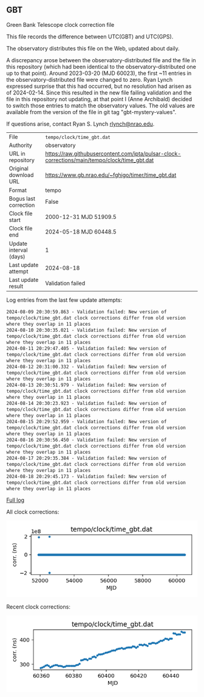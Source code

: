 
## GBT

Green Bank Telescope clock correction file

This file records the difference between UTC(GBT) and UTC(GPS).

The observatory distributes this file on the Web, updated about daily.

A discrepancy arose between the observatory-distributed file and the
file in this repository (which had been identical to the 
observatory-distributed one up to that point). Around 
2023-03-20 (MJD 60023), the first ~11 entries in the 
observatory-distributed file were changed to zero.
Ryan Lynch expressed surprise that this had occurred, but no
resolution had arisen as of 2024-02-14. Since this resulted in
the new file failing validation and the file in this repository
not updating, at that point I (Anne Archibald) decided to
switch those entries to match the observatory values. The old values
are available from the version of the file in git tag 
"gbt-mystery-values".

If questions arise, contact Ryan S. Lynch <rlynch@nrao.edu>.

|     |     |
|:--- |:--- |
| File | `tempo/clock/time_gbt.dat` |
| Authority | observatory |
| URL in repository | <https://raw.githubusercontent.com/ipta/pulsar-clock-corrections/main/tempo/clock/time_gbt.dat> |
| Original download URL | <https://www.gb.nrao.edu/~fghigo/timer/time_gbt.dat> |
| Format | tempo |
| Bogus last correction | False |
| Clock file start | 2000-12-31 MJD 51909.5 |
| Clock file end | 2024-05-18 MJD 60448.5 |
| Update interval (days) | 1 |
| Last update attempt | 2024-08-18 |
| Last update result | Validation failed |

Log entries from the last few update attempts:
```
2024-08-09 20:30:59.863 - Validation failed: New version of tempo/clock/time_gbt.dat clock corrections differ from old version where they overlap in 11 places
2024-08-10 20:30:35.021 - Validation failed: New version of tempo/clock/time_gbt.dat clock corrections differ from old version where they overlap in 11 places
2024-08-11 20:29:47.405 - Validation failed: New version of tempo/clock/time_gbt.dat clock corrections differ from old version where they overlap in 11 places
2024-08-12 20:31:00.332 - Validation failed: New version of tempo/clock/time_gbt.dat clock corrections differ from old version where they overlap in 11 places
2024-08-13 20:30:51.979 - Validation failed: New version of tempo/clock/time_gbt.dat clock corrections differ from old version where they overlap in 11 places
2024-08-14 20:30:23.923 - Validation failed: New version of tempo/clock/time_gbt.dat clock corrections differ from old version where they overlap in 11 places
2024-08-15 20:29:52.959 - Validation failed: New version of tempo/clock/time_gbt.dat clock corrections differ from old version where they overlap in 11 places
2024-08-16 20:30:56.450 - Validation failed: New version of tempo/clock/time_gbt.dat clock corrections differ from old version where they overlap in 11 places
2024-08-17 20:29:35.384 - Validation failed: New version of tempo/clock/time_gbt.dat clock corrections differ from old version where they overlap in 11 places
2024-08-18 20:29:45.173 - Validation failed: New version of tempo/clock/time_gbt.dat clock corrections differ from old version where they overlap in 11 places
```
[Full log](https://raw.githubusercontent.com/ipta/pulsar-clock-corrections/main/log/tempo/clock/time_gbt.dat.log)


All clock corrections:

![plot of all clock corrections](time_gbt.dat.png "All corrections")

Recent clock corrections:

![plot of recent clock corrections](time_gbt.dat.short.png "Recent corrections")

